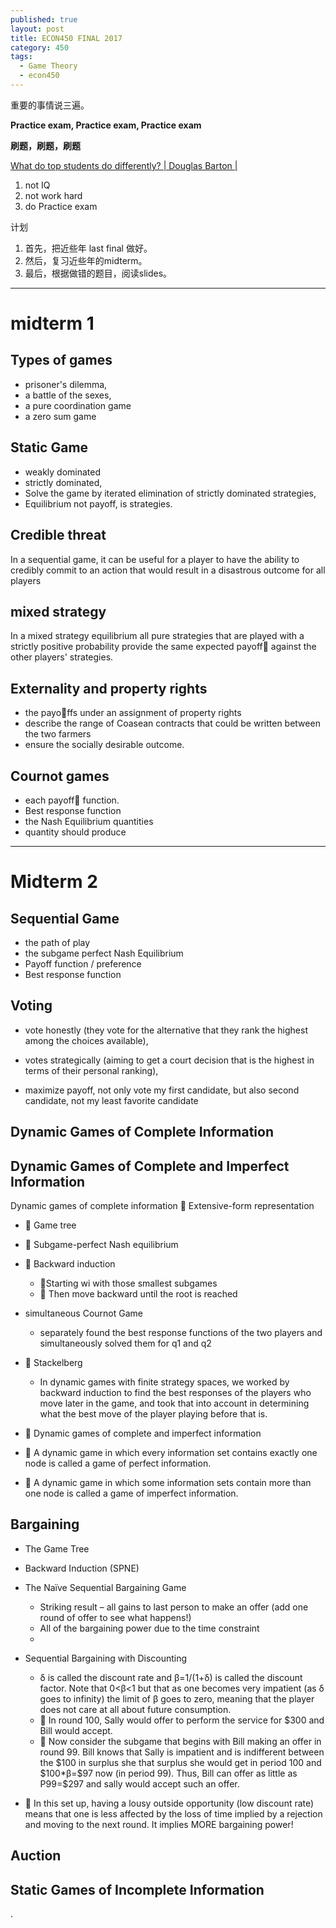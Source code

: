 ```yaml
---
published: true
layout: post
title: ECON450 FINAL 2017
category: 450
tags:
  - Game Theory
  - econ450
---
```


重要的事情说三遍。

**Practice exam, Practice exam, Practice exam**

**刷题，刷题，刷题**

[What do top students do differently? | Douglas Barton |  
](https://www.youtube.com/watch?v=Na8m4GPqA30)

1. not IQ
2. not work hard
3. do Practice exam

计划
1. 首先，把近些年 last final 做好。
2. 然后，复习近些年的midterm。
3. 最后，根据做错的题目，阅读slides。



---------------------

# midterm 1

## Types of games

- prisoner's dilemma,
- a battle of the sexes,
- a pure coordination game
- a zero sum game


## Static Game
 - weakly dominated
 - strictly dominated,
 - Solve the game by iterated elimination of strictly dominated strategies,
 - Equilibrium not payoff, is strategies.

## Credible threat

In a sequential game, it can be useful for a player to have the ability to credibly commit to an action
that would result in a disastrous outcome for all players

## mixed strategy

In a mixed strategy equilibrium all pure strategies that are played with a strictly positive probability provide the same expected payoff against the other players' strategies.

## Externality and property rights

 - the payoffs under an assignment of property rights
 - describe the range of Coasean contracts that could be
written between the two farmers
 - ensure the socially desirable outcome.

## Cournot games

 - each payoff function.
 - Best response function
 - the Nash Equilibrium quantities
 - quantity should produce


-----------

# Midterm 2




## Sequential Game
 -  the path of play
 - the subgame perfect Nash Equilibrium
 - Payoff function / preference
 - Best response function

## Voting

 - vote honestly (they vote for the alternative that they rank the highest among the choices available),

 - votes strategically (aiming to get a court decision that is the highest in terms of their personal ranking),

 - maximize payoff, not only vote my first candidate, but also second candidate, not my least favorite candidate

## Dynamic Games of Complete Information

## Dynamic Games of Complete and Imperfect Information
Dynamic games of complete information  Extensive-form representation

-  Game tree

-  Subgame-perfect Nash equilibrium



-  Backward induction

  - Starting wi with those smallest subgames
  -  Then move backward until the root is reached


- simultaneous Cournot Game
  - separately found the best response functions of
the two players and simultaneously solved them for q1 and q2

-  Stackelberg
  - In dynamic games with finite strategy spaces, we worked by backward induction to find the best responses of the players who move later in the game, and took that into account in determining what the best move of the player playing before that is.

-  Dynamic games of complete and imperfect information

 -  A dynamic game in which every information set contains exactly one node is called a game of perfect information.
 -  A dynamic game in which some information sets contain more than one node is called a game of imperfect information.

## Bargaining

 - The Game Tree

 - Backward Induction (SPNE)

  - The Naïve Sequential Bargaining Game
    -  Striking result – all gains to last person to make an offer (add one round of offer to see what happens!)
    - All of the bargaining power due to the time constraint
    -
  - Sequential Bargaining with Discounting
    - δ is called the discount rate and β=1/(1+δ) is called the discount factor. Note that 0<β<1 but that as one becomes very impatient (as δ goes to infinity) the limit of β goes to zero, meaning that the player does not care at all about future consumption.
    -  In round 100, Sally would offer to perform the service for $300 and Bill would accept.
    -  Now consider the subgame that begins with Bill making an offer in round 99. Bill knows that Sally is impatient and is indifferent between the $100 in surplus she that surplus she would get in period 100 and \$100*β=\$97 now (in period 99). Thus, Bill can offer as little as P99=\$297 and sally would accept such an offer.
  -  In this set up, having a lousy outside opportunity (low discount rate) means that one is less affected by the loss of time implied by a rejection and moving to the next round. It implies MORE bargaining power!  

## Auction

## Static Games of Incomplete Information
.
